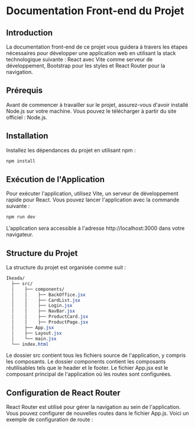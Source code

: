 # Documentation Front-end du Projet

## Introduction
La documentation front-end de ce projet vous guidera à travers les étapes nécessaires pour développer une application web en utilisant la stack technologique suivante : React avec Vite comme serveur de développement, Bootstrap pour les styles et React Router pour la navigation.

## Prérequis
Avant de commencer à travailler sur le projet, assurez-vous d'avoir installé Node.js sur votre machine. Vous pouvez le télécharger à partir du site officiel : Node.js.

## Installation
Installez les dépendances du projet en utilisant npm :

```bash
npm install
```

## Exécution de l'Application
Pour exécuter l'application, utilisez Vite, un serveur de développement rapide pour React. Vous pouvez lancer l'application avec la commande suivante :

```bash
npm run dev
```
L'application sera accessible à l'adresse http://localhost:3000 dans votre navigateur.

## Structure du Projet
La structure du projet est organisée comme suit :

```css
Ikeada/
  ├── src/
  │    ├── components/
  │    │    ├── BackOffice.jsx
  │    │    ├── CardList.jsx
  │    │    ├── Login.jsx
  │    │    ├── NavBar.jsx
  │    │    ├── ProductCard.jsx
  │    │    ├── ProductPage.jsx
  │    ├── App.jsx
  │    ├── Layout.jsx
  │    └── main.jsx
  └── index.html
```

Le dossier src contient tous les fichiers source de l'application, y compris les composants.
Le dossier components contient les composants réutilisables tels que le header et le footer.
Le fichier App.jsx est le composant principal de l'application où les routes sont configurées.

## Configuration de React Router
React Router est utilisé pour gérer la navigation au sein de l'application. Vous pouvez configurer de nouvelles routes dans le fichier App.js. Voici un exemple de configuration de route :

